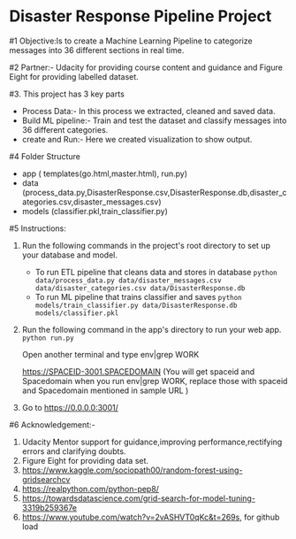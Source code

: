# Disaster Response Pipeline Project
#1 Objective:Is to create a Machine Learning Pipeline to categorize messages into 36 different sections in real time.

#2 Partner:- Udacity for providing course content and guidance and Figure Eight for providing labelled dataset.

#3. This project has 3 key parts 
   - Process Data:- In this process we extracted, cleaned and saved data.
   - Build ML pipeline:- Train and test the dataset and classify messages into 36 different categories.
   - create and Run:- Here we created visualization to show output.

#4 Folder Structure
 - app ( templates(go.html,master.html), run.py)
 - data (process_data.py,DisasterResponse.csv,DisasterResponse.db,disaster_categories.csv,disaster_messages.csv)
 - models (classifier.pkl,train_classifier.py)
 
#5 Instructions:
1. Run the following commands in the project's root directory to set up your database and model.

    - To run ETL pipeline that cleans data and stores in database
        `python data/process_data.py data/disaster_messages.csv data/disaster_categories.csv data/DisasterResponse.db`
    - To run ML pipeline that trains classifier and saves
        `python models/train_classifier.py data/DisasterResponse.db models/classifier.pkl`

2. Run the following command in the app's directory to run your web app.
    `python run.py`
      
     Open another terminal and type     env|grep WORK
     
     https://SPACEID-3001.SPACEDOMAIN   (You will get spaceid and Spacedomain when you run env|grep WORK, replace those with spaceid and Spacedomain mentioned in sample URL )
     
 3. Go to https://0.0.0.0:3001/
 
#6 Acknowledgement:-

 1. Udacity Mentor support for guidance,improving performance,rectifying errors and clarifying doubts.
 2. Figure Eight for providing data set.
 3. https://www.kaggle.com/sociopath00/random-forest-using-gridsearchcv
 4. https://realpython.com/python-pep8/
 5. https://towardsdatascience.com/grid-search-for-model-tuning-3319b259367e
 6. https://www.youtube.com/watch?v=2vASHVT0qKc&t=269s, for github load
 